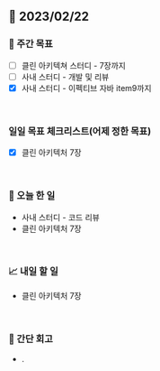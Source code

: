 ## 📅 2023/02/22


### 👏 주간 목표

- [ ] 클린 아키텍쳐 스터디 - 7장까지
- [ ] 사내 스터디 - 개발 및 리뷰
- [x] 사내 스터디 - 이펙티브 자바 item9까지

<br/>

### 일일 목표 체크리스트(어제 정한 목표)

- [x] 클린 아키텍처 7장

<br/>

### 💯 오늘 한 일

- 사내 스터디 - 코드 리뷰
- 클린 아키텍처 7장
 

<br/>

### 📈 내일 할 일

- 클린 아키텍처 7장
  
<br/>

### 🤔 간단 회고

- .
 
